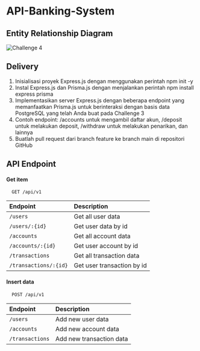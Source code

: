 # API-Banking-System

## Entity Relationship Diagram

![Challenge 4](https://github.com/rasyadpras/API-Banking-System/assets/106673670/5f7e6a54-b764-4a2e-b210-a16515bc63cc)


## Delivery

1. Inisialisasi proyek Express.js dengan menggunakan perintah npm init -y
2. Instal Express.js dan Prisma.js dengan menjalankan perintah npm install express prisma
3. Implementasikan server Express.js dengan beberapa endpoint yang memanfaatkan Prisma.js untuk berinteraksi dengan basis data PostgreSQL yang telah Anda buat pada Challenge 3
4. Contoh endpoint: /accounts untuk mengambil daftar akun, /deposit untuk melakukan deposit, /withdraw untuk melakukan penarikan, dan lainnya
5. Buatlah pull request dari branch feature ke branch main di repositori GitHub

## API Endpoint

#### Get item

```http
  GET /api/v1
```

| Endpoint               |  Description                |
| :--------------        |  :------------------------  |
| `/users`               |  Get all user data          |
| `/users/:{id}`         |  Get user data by id        |
| `/accounts`            |  Get all account data       |
| `/accounts/:{id}`      |  Get user account by id     |
| `/transactions`        |  Get all transaction data   |
| `/transactions/:{id}`  |  Get user transaction by id |

#### Insert data

```http
  POST /api/v1
```

| Endpoint               |  Description                |
| :--------------        |  :------------------------  |
| `/users`               |  Add new user data          |
| `/accounts`            |  Add new account data       |
| `/transactions`        |  Add new transaction data   |

